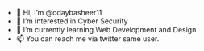 - 👋 Hi, I’m @odaybasheer11
- 👀 I’m interested in Cyber Security
- 🌱 I’m currently learning Web Development and Design
- 📫 You can reach me via twitter same user.

<!---
odaybasheer11/odaybasheer11 is a ✨ special ✨ repository because its `README.md` (this file) appears on your GitHub profile.
You can click the Preview link to take a look at your changes.
--->
